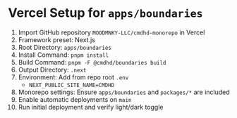 # Vercel Setup for `apps/boundaries`

1. Import GitHub repository `MOODMNKY-LLC/cmdhd-monorepo` in Vercel
2. Framework preset: Next.js
3. Root Directory: `apps/boundaries`
4. Install Command: `pnpm install`
5. Build Command: `pnpm -F @cmdhd/boundaries build`
6. Output Directory: `.next`
7. Environment: Add from repo root `.env`
   - `NEXT_PUBLIC_SITE_NAME=CMDHD`
8. Monorepo settings: Ensure `apps/boundaries` and `packages/*` are included
9. Enable automatic deployments on `main`
10. Run initial deployment and verify light/dark toggle
